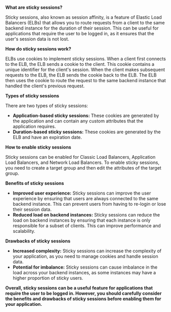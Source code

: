 **What are sticky sessions?**

Sticky sessions, also known as session affinity, is a feature of Elastic Load Balancers (ELBs) that allows you to route requests from a client to the same backend instance for the duration of their session. This can be useful for applications that require the user to be logged in, as it ensures that the user's session data is not lost.

**How do sticky sessions work?**

ELBs use cookies to implement sticky sessions. When a client first connects to the ELB, the ELB sends a cookie to the client. This cookie contains a unique identifier for the client's session. When the client makes subsequent requests to the ELB, the ELB sends the cookie back to the ELB. The ELB then uses the cookie to route the request to the same backend instance that handled the client's previous request.

**Types of sticky sessions**

There are two types of sticky sessions:

- **Application-based sticky sessions:** These cookies are generated by the application and can contain any custom attributes that the application requires.
- **Duration-based sticky sessions:** These cookies are generated by the ELB and have an expiration date.

**How to enable sticky sessions**

Sticky sessions can be enabled for Classic Load Balancers, Application Load Balancers, and Network Load Balancers. To enable sticky sessions, you need to create a target group and then edit the attributes of the target group.

**Benefits of sticky sessions**

- **Improved user experience:** Sticky sessions can improve the user experience by ensuring that users are always connected to the same backend instance. This can prevent users from having to re-login or lose their session data.
- **Reduced load on backend instances:** Sticky sessions can reduce the load on backend instances by ensuring that each instance is only responsible for a subset of clients. This can improve performance and scalability.

**Drawbacks of sticky sessions**

- **Increased complexity:** Sticky sessions can increase the complexity of your application, as you need to manage cookies and handle session data.
- **Potential for imbalance:** Sticky sessions can cause imbalance in the load across your backend instances, as some instances may have a higher proportion of sticky users.

**Overall, sticky sessions can be a useful feature for applications that require the user to be logged in. However, you should carefully consider the benefits and drawbacks of sticky sessions before enabling them for your application.**